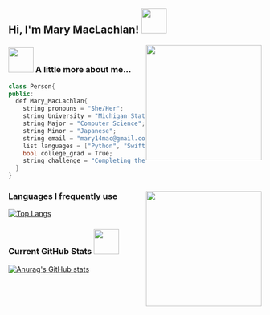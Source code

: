 <h2> Hi, I'm Mary MacLachlan! <img src="https://media.giphy.com/media/nlmwU1uZgFGdq/giphy.gif" width="50"></h2>
<img align='right' src="https://media.giphy.com/media/RkX2zcpO79EAf82ESl/giphy.gif" width="230">

### <img src="https://media.giphy.com/media/BXjqytvu9bKzCUHdzz/giphy.gif" width="50"> A little more about me...  

```C++
class Person{
public:
  def Mary_MacLachlan{
    string pronouns = "She/Her";
    string University = "Michigan State University";
    string Major = "Computer Science";
    string Minor = "Japanese";
    string email = "mary14mac@gmail.com";
    list languages = ["Python", "SwiftUI", "SQLite", "C++", "C", "C#", "ARM", "JavaScript"];
    bool college_grad = True;
    string challenge = "Completing the first algorithms course in neet code!"
  }
}
```


### Languages I frequently use <img align='right' src="https://media.giphy.com/media/vhsNmFjuN4WDS/giphy.gif" width="230">
[![Top Langs](https://github-readme-stats.vercel.app/api/top-langs?username=marymac444)](https://github.com/anuraghazra/github-readme-stats)

### Current GitHub Stats <img src="https://media.giphy.com/media/78olYNYZTlDNDgzzwS/giphy.gif" width="50"> 
[![Anurag's GitHub stats](https://github-readme-stats.vercel.app/api?username=marymac444)](https://github.com/anuraghazra/github-readme-stats)
